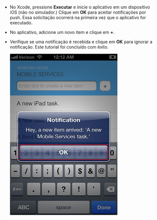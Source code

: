 
* No Xcode, pressione **Executar** e inicie o aplicativo em um dispositivo iOS (não no simulador.) Clique em **OK** para aceitar notificações por push. Essa solicitação ocorrerá na primeira vez que o aplicativo for executado.

* No aplicativo, adicione um novo item e clique em **+**.

* Verifique se uma notificação é recebida e clique em **OK** para ignorar a notificação. Este tutorial foi concluído com êxito.

  	![](../articles/media/mobile-services-ios-get-started-push/mobile-quickstart-push3-ios.png)

<!---HONumber=Oct15_HO3-->